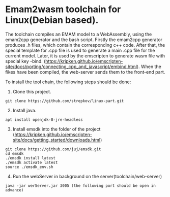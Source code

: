 # Emam2wasm toolchain for Linux(Debian based).

The toolchain compiles an EMAM model to a WebAssembly, using the emam2cpp generator and the bash script. Firstly the emam2cpp generator produces .h files, which contain the corresponding c++ code. After that, the special template for .cpp file is used to generate a main .cpp file for the current model. Later, it is used by the emscripten to generate wasm file with special key -bind. (https://kripken.github.io/emscripten-site/docs/porting/connecting_cpp_and_javascript/embind.html). When the fikes have been compiled, the web-server sends them to the front-end part.

To install the tool chain, the following steps should be done:
1. Clone this project.
```
git clone https://github.com/strepkov/linux-part.git
```
2. Install java.
```
apt install openjdk-8-jre-headless
```
3. Install emsdk into the folder of the project (https://kripken.github.io/emscripten-site/docs/getting_started/downloads.html)
```
git clone https://github.com/juj/emsdk.git
cd emsdk
./emsdk install latest
./emsdk activate latest
source ./emsdk_env.sh
```
4. Run the webServer in background on the server(toolchain/web-server)
```
java -jar werServer.jar 3005 (the following port should be open in advance)
```
